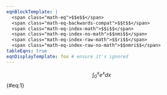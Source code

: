 ```yaml
---
eqnBlockTemplate: |
  <span class="math-eq">$$e$$</span>
  <span class="math-eq-backwards-compat">$$t$$</span>
  <span class="math-eq-index-math">$$i$$</span>
  <span class="math-eq-index-no-math">$$nmi$$</span>
  <span class="math-eq-index-raw-math">$$ri$$</span>
  <span class="math-eq-index-raw-no-math">$$nmri$$</span>
tableEqns: true
eqnDisplayTemplate: foo # ensure it's ignored
---
```


$$\int_0^x e^x dx$${#eq:1}

